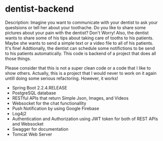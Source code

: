 # dentist-backend
Description: Imagine you want to communicate with your dentist to ask your questsions or tell her about your toothache. Do you like to share some pictures about your pain with the dentist? Don't Worry! Also, the dentist wants to share some of his tips about taking care of tooths to his patients. Maybe she wants to send a simple text or a video file to all of his patients. It's fine! Addtionally, the dentist can schedule some notifictions to be send to his patients automatically. This code is backend of a project that does all those things. 

Please consider that this is not a super clean code or a code that I like to show others. Actually, this is a project that I would never to work on it again untill doing some serious refactoring. However, it works!

- Spring Boot 2.2.4.RELEASE
- PostgreSQL database
- RESTful APIs that return Simple Json, Images, and Videos
- Websocket for the chat functionallity
- Push Notification by using Google Firebase
- Log4j2
- Authentication and Authorization using JWT token for both of REST APIs and Websocket
- Swagger for documentation
- Tomcat Web Server
